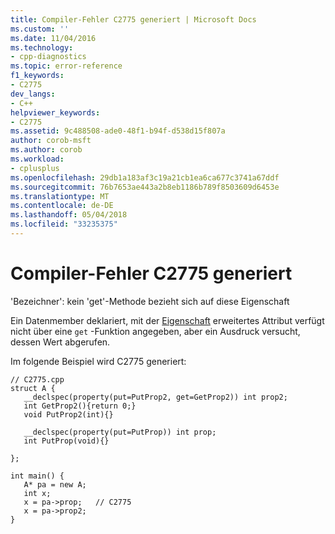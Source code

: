 ```yaml
---
title: Compiler-Fehler C2775 generiert | Microsoft Docs
ms.custom: ''
ms.date: 11/04/2016
ms.technology:
- cpp-diagnostics
ms.topic: error-reference
f1_keywords:
- C2775
dev_langs:
- C++
helpviewer_keywords:
- C2775
ms.assetid: 9c488508-ade0-48f1-b94f-d538d15f807a
author: corob-msft
ms.author: corob
ms.workload:
- cplusplus
ms.openlocfilehash: 29db1a183af3c19a21cb1ea6ca677c3741a67ddf
ms.sourcegitcommit: 76b7653ae443a2b8eb1186b789f8503609d6453e
ms.translationtype: MT
ms.contentlocale: de-DE
ms.lasthandoff: 05/04/2018
ms.locfileid: "33235375"
---
```

# <a name="compiler-error-c2775"></a>Compiler-Fehler C2775 generiert
'Bezeichner': kein 'get'-Methode bezieht sich auf diese Eigenschaft  
  
 Ein Datenmember deklariert, mit der [Eigenschaft](../../cpp/property-cpp.md) erweitertes Attribut verfügt nicht über eine `get` -Funktion angegeben, aber ein Ausdruck versucht, dessen Wert abgerufen.  
  
 Im folgende Beispiel wird C2775 generiert:  
  
```  
// C2775.cpp  
struct A {  
   __declspec(property(put=PutProp2, get=GetProp2)) int prop2;  
   int GetProp2(){return 0;}  
   void PutProp2(int){}  
  
   __declspec(property(put=PutProp)) int prop;  
   int PutProp(void){}  
  
};  
  
int main() {  
   A* pa = new A;  
   int x;  
   x = pa->prop;   // C2775  
   x = pa->prop2;  
}  
```